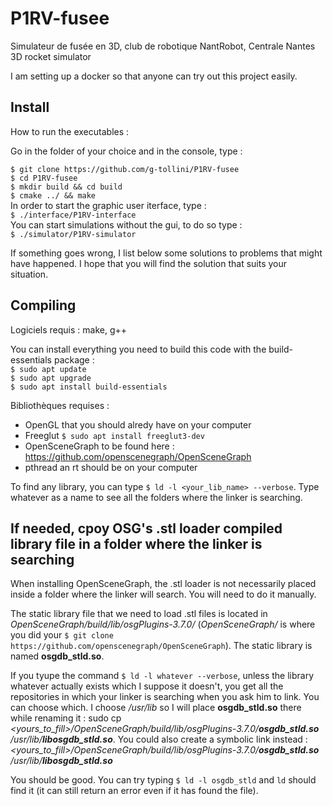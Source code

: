 <h1>P1RV-fusee</h1>
Simulateur de fusée en 3D, club de robotique NantRobot, Centrale Nantes
3D rocket simulator

I am setting up a docker so that anyone can try out this project easily.


<h2>Install</h2>
How to run the executables :

Go in the folder of your choice and in the console, type :

`$ git clone https://github.com/g-tollini/P1RV-fusee`  
`$ cd P1RV-fusee`  
`$ mkdir build && cd build`    
`$ cmake ../ && make`  
In order to start the graphic user iterface, type :  
`$ ./interface/P1RV-interface`  
You can start simulations without the gui, to do so type :  
`$ ./simulator/P1RV-simulator`  

If something goes wrong, I list below some solutions to problems that might have happened. I hope that you will find the solution that suits your situation.

<h2>Compiling</h2>
Logiciels requis :  
make, g++  

You can install everything you need to build this code with the build-essentials package :  
`$ sudo apt update`  
`$ sudo apt upgrade`  
`$ sudo apt install build-essentials`  

Bibliothèques requises :  
+ OpenGL that you should alredy have on your computer  
+ Freeglut `$ sudo apt install freeglut3-dev`  
+ OpenSceneGraph to be found here : https://github.com/openscenegraph/OpenSceneGraph  
+ pthread an rt should be on your computer  

To find any library, you can type `$ ld -l <your_lib_name> --verbose`. Type whatever as a name to see all the folders where the linker is searching.

<h2>If needed, cpoy OSG's .stl loader compiled library file in a folder where the linker is searching</h2>
When installing OpenSceneGraph, the .stl loader is not necessarily placed inside a folder where the linker will search. You will need to do it manually.

The static library file that we need to load .stl files is located in *OpenSceneGraph/build/lib/osgPlugins-3.7.0/* (*OpenSceneGraph/* is where you did your `$ git clone https://github.com/openscenegraph/OpenSceneGraph`). The static library is named **osgdb_stld.so**. 

If you tyupe the command `$ ld -l whatever --verbose`, unless the library whatever actually exists which I suppose it doesn't, you get all the repositories in which your linker is searching when you ask him to link. You can choose which. I choose */usr/lib* so I will place **osgdb_stld.so** there while renaming it : sudo cp *<yours_to_fill>/OpenSceneGraph/build/lib/osgPlugins-3.7.0/***osgdb_stld.so**** */usr/lib/***libosgdb_stld.so****.
You could also create a symbolic link instead :
*<yours_to_fill>/OpenSceneGraph/build/lib/osgPlugins-3.7.0/***osgdb_stld.so**** */usr/lib/***libosgdb_stld.so****

You should be good. You can try typing `$ ld -l osgdb_stld` and `ld` should find it (it can still return an error even if it has found the file).